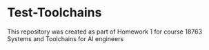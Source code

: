 # Test-Toolchains
This repository was created as part of Homework 1 for course 18763 Systems and Toolchains for AI engineers
